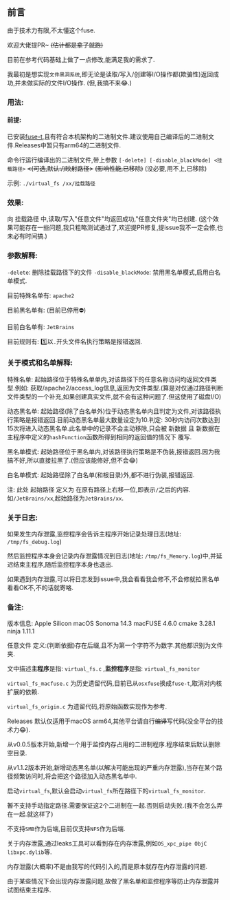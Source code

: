 ## 前言

由于技术力有限,不太懂这个fuse.

欢迎大佬提PR~  ~~(估计都是拿了就跑)~~

目前在参考代码基础上做了一点修改,能满足我的需求了.

我最初是想实现`文件黑洞系统`,即无论是读取/写入/创建等I/O操作都(欺骗性)返回成功,并未做实际的文件I/O操作. (但,我搞不来😂.)

### 用法:

#### 前提:

已安装[fuse-t](https://github.com/macos-fuse-t/fuse-t),且有符合本机架构的二进制文件.建议使用自己编译后的二进制文件.Releases中暂只有arm64的二进制文件.

命令行运行编译出的二进制文件,带上参数 `[-delete] [-disable_blackMode] <挂载路径>`  ~~<(可选,默认:/)映射路径>~~ ~~(影响性能,已移除)~~ (没必要,用不上,已移除)

示例: `./virtual_fs /xx/挂载路径`

### 效果: 

向 挂载路径 中,读取/写入"任意文件"均返回成功,"任意文件夹"均已创建. (这个效果可能存在一些问题,我只粗略测试通过了,欢迎提PR修复,提issue我不一定会修,也未必有时间搞.)

### 参数解释: 

`-delete`: 删除挂载路径下的文件 `-disable_blackMode`: 禁用黑名单模式,启用白名单模式.

目前特殊名单有: `apache2`

目前黑名单有: (目前已停用⛔️)

目前白名单有: `JetBrains`

目前规则有: 1️⃣以`.`开头文件名执行策略是报错返回.

### 关于模式和名单解释: 

特殊名单: 起始路径位于特殊名单单内,对该路径下的任意名称访问均返回文件类型.例如: 获取/apache2/access_log信息,返回为文件类型.(算是对仅通过路径判断文件类型的一个补充,如果创建真实文件,就不会有这种问题了.但这使用了磁盘I/O)

动态黑名单: 起始路径(除了白名单外)位于动态黑名单内且判定为文件,对该路径执行策略是报错返回.目前动态黑名单最大数量设定为10.判定: 30秒内访问次数达到15次将进入动态黑名单.此名单中的记录不会主动移除,只会被 新数据 且 新数据在主程序中定义的`hashFunction`函数所得到相同的返回值的情况下 覆写.

黑名单模式: 起始路径位于黑名单内,对该路径执行策略是不伪装,报错返回.因为我搞不好,所以直接拉黑了.(但应该能修好,但不会😂)

白名单模式: 起始路径除了白名单(和根目录)外,都不进行伪装,报错返回.

注: 此处 起始路径 定义为 在原有路径上右移一位,即表示`/`之后的内容.如`/JetBrains/xx`,起始路径为`JetBrains/xx`.

### 关于日志:

如果发生内存泄露,监控程序会告诉主程序开始记录处理日志(地址: `/tmp/fs_debug.log`)

然后监控程序本身会记录内存泄露情况到日志(地址: `/tmp/fs_Memory.log`)中,并延迟结束主程序,随后监控程序本身也退出.

如果遇到内存泄露,可以将日志发到issue中,我会看看我会修不,不会修就拉黑名单看看OK不,不的话就寄咯.

### 备注: 

版本信息: Apple Silicon macOS Sonoma 14.3 macFUSE 4.6.0 cmake 3.28.1 ninja 1.11.1

任意文件 定义:(判断依据)存在后缀,且不为第一个字符不为数字.其他都识别为文件夹. 

文中描述**主程序**是指: `virtual_fs.c` ,**监控程序**是指: `virtual_fs_monitor`

`virtual_fs_macfuse.c` 为历史遗留代码,目前已从`osxfuse`换成`fuse-t`,取消对内核扩展的依赖.

`virtual_fs_origin.c` 为遗留代码,将原始函数实现作为参考.

Releases 默认仅适用于macOS arm64,其他平台请自行~~编译~~写代码(没全平台的技术力😂).

从v0.0.5版本开始,新增一个用于监控内存占用的二进制程序.程序结束后默认删除空目录.

从v1.1.2版本开始,新增动态黑名单(以解决可能出现的严重内存泄露),当存在某个路径频繁访问时,将会把这个路径加入动态黑名单中.

启动`virtual_fs`,默认会启动`virtual_fs`所在路径下的`virtual_fs_monitor`.

~~暂~~不支持手动指定路径.需要保证这2个二进制在一起.否则启动失败.(我不会怎么弄在一起.就这样了)

不支持`SMB`作为后端,目前仅支持`NFS`作为后端.

关于内存泄露,通过leaks工具可以看到存在内存泄露,例如`OS_xpc_pipe ObjC libxpc.dylib`等.

内存泄露(大概率)不是由我写的代码引入的,而是原本就存在内存泄露的问题.

由于某些情况下会出现内存泄露问题,故做了黑名单和监控程序等防止内存泄露并试图结束主程序.
